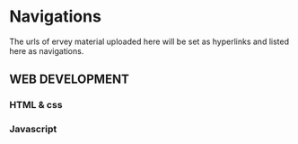 # Navigations  
The urls of ervey material uploaded here will be set as hyperlinks and listed here as navigations.  
## WEB DEVELOPMENT   
### HTML & css  
### Javascript   
